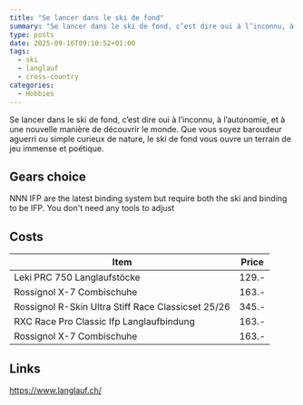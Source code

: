 ```yaml
---
title: "Se lancer dans le ski de fond"
summary: "Se lancer dans le ski de fond, c’est dire oui à l’inconnu, à l’autonomie, et à une nouvelle manière de découvrir le monde. Que vous soyez baroudeur aguerri ou simple curieux de nature, le ski de fond vous ouvre un terrain de jeu immense et poétique."
type: posts
date: 2025-09-16T09:10:52+01:00
tags:
  - ski
  - langlauf
  - cross-country
categories:
  - Hobbies
---
```

Se lancer dans le ski de fond, c’est dire oui à l’inconnu, à l’autonomie, et à une nouvelle manière de découvrir le monde. Que vous soyez baroudeur aguerri ou simple curieux de nature, le ski de fond vous ouvre un terrain de jeu immense et poétique.

## Gears choice

NNN IFP are the latest binding system but require both the ski and binding to be IFP. You don't need any tools to adjust

## Costs

| Item                     | Price                              |
|---------------------------|----------------------------------------|
| Leki PRC 750 Langlaufstöcke       | 129.-           |
| Rossignol X-7 Combischuhe         | 163.-           |
| Rossignol R-Skin Ultra Stiff Race Classicset 25/26         | 345.-           |
| RXC Race Pro Classic Ifp Langlaufbindung       | 163.-           |
| Rossignol X-7 Combischuhe         | 163.-           |

## Links

https://www.langlauf.ch/